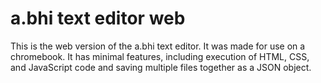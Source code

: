 # a.bhi text editor web
This is the web version of the a.bhi text editor. It was made for use on a chromebook. It has minimal features, including execution of HTML, CSS, and JavaScript code and saving multiple files together as a JSON object.
